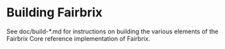 Building Fairbrix
================

See doc/build-*.md for instructions on building the various
elements of the Fairbrix Core reference implementation of Fairbrix.
